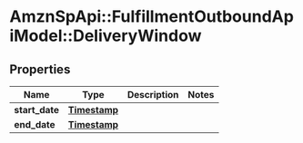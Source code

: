 # AmznSpApi::FulfillmentOutboundApiModel::DeliveryWindow

## Properties
Name | Type | Description | Notes
------------ | ------------- | ------------- | -------------
**start_date** | [**Timestamp**](Timestamp.md) |  | 
**end_date** | [**Timestamp**](Timestamp.md) |  | 

